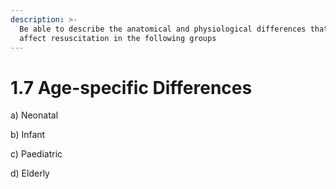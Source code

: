 ```yaml
---
description: >-
  Be able to describe the anatomical and physiological differences that might
  affect resuscitation in the following groups
---
```


# 1.7 Age-specific Differences

a\) Neonatal

b\) Infant

c\) Paediatric

d\) Elderly

